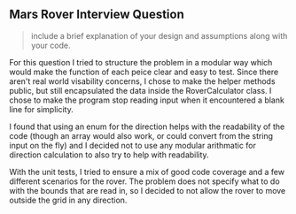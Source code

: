 ## Mars Rover Interview Question
> include a brief explanation of your design and
> assumptions along with your code.

For this question I tried to structure the problem in a modular way which would make the function of each peice clear and easy to test.
Since there aren't real world visability concerns, I chose to make the helper methods public, but still encapsulated the data inside the RoverCalculator class. I 
chose to make the program stop reading input when it encountered a blank line for simplicity.

I found that using an enum for the direction helps with the readability of the code (though an array would also work, or could convert from the string input on the fly) and I decided not to use any modular arithmatic for direction calculation to also try to help with readability. 

With the unit tests, I tried to ensure a mix of good code coverage and a few different scenarios for the rover. The problem does not specify what to do with the bounds that are read in, so I decided to not allow the rover to move outside the grid in any direction. 
